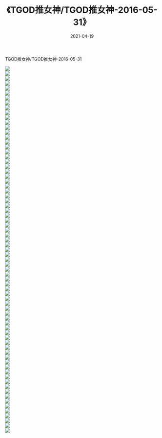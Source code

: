 ﻿---
layout: post
title:  《TGOD推女神/TGOD推女神-2016-05-31》
date:   2021-04-19
img: http://pic.660000.xyz/1:/网络美图/2021/TGOD推女神/TGOD推女神-2016-05-31/000.jpg
categories: [美女, 清纯, 唯美]
---

TGOD推女神/TGOD推女神-2016-05-31

 ![](http://pic.660000.xyz/1:/网络美图/2021/TGOD推女神/TGOD推女神-2016-05-31/001.jpg) <br>![](http://pic.660000.xyz/1:/网络美图/2021/TGOD推女神/TGOD推女神-2016-05-31/002.jpg) <br>![](http://pic.660000.xyz/1:/网络美图/2021/TGOD推女神/TGOD推女神-2016-05-31/003.jpg) <br>![](http://pic.660000.xyz/1:/网络美图/2021/TGOD推女神/TGOD推女神-2016-05-31/004.jpg) <br>![](http://pic.660000.xyz/1:/网络美图/2021/TGOD推女神/TGOD推女神-2016-05-31/005.jpg) <br>![](http://pic.660000.xyz/1:/网络美图/2021/TGOD推女神/TGOD推女神-2016-05-31/006.jpg) <br>![](http://pic.660000.xyz/1:/网络美图/2021/TGOD推女神/TGOD推女神-2016-05-31/007.jpg) <br>![](http://pic.660000.xyz/1:/网络美图/2021/TGOD推女神/TGOD推女神-2016-05-31/008.jpg) <br>![](http://pic.660000.xyz/1:/网络美图/2021/TGOD推女神/TGOD推女神-2016-05-31/009.jpg) <br>![](http://pic.660000.xyz/1:/网络美图/2021/TGOD推女神/TGOD推女神-2016-05-31/010.jpg) <br>![](http://pic.660000.xyz/1:/网络美图/2021/TGOD推女神/TGOD推女神-2016-05-31/011.jpg) <br>![](http://pic.660000.xyz/1:/网络美图/2021/TGOD推女神/TGOD推女神-2016-05-31/012.jpg) <br>![](http://pic.660000.xyz/1:/网络美图/2021/TGOD推女神/TGOD推女神-2016-05-31/013.jpg) <br>![](http://pic.660000.xyz/1:/网络美图/2021/TGOD推女神/TGOD推女神-2016-05-31/014.jpg) <br>![](http://pic.660000.xyz/1:/网络美图/2021/TGOD推女神/TGOD推女神-2016-05-31/015.jpg) <br>![](http://pic.660000.xyz/1:/网络美图/2021/TGOD推女神/TGOD推女神-2016-05-31/016.jpg) <br>![](http://pic.660000.xyz/1:/网络美图/2021/TGOD推女神/TGOD推女神-2016-05-31/017.jpg) <br>![](http://pic.660000.xyz/1:/网络美图/2021/TGOD推女神/TGOD推女神-2016-05-31/018.jpg) <br>![](http://pic.660000.xyz/1:/网络美图/2021/TGOD推女神/TGOD推女神-2016-05-31/019.jpg) <br>![](http://pic.660000.xyz/1:/网络美图/2021/TGOD推女神/TGOD推女神-2016-05-31/020.jpg) <br>![](http://pic.660000.xyz/1:/网络美图/2021/TGOD推女神/TGOD推女神-2016-05-31/021.jpg) <br>![](http://pic.660000.xyz/1:/网络美图/2021/TGOD推女神/TGOD推女神-2016-05-31/022.jpg) <br>![](http://pic.660000.xyz/1:/网络美图/2021/TGOD推女神/TGOD推女神-2016-05-31/023.jpg) <br>![](http://pic.660000.xyz/1:/网络美图/2021/TGOD推女神/TGOD推女神-2016-05-31/024.jpg) <br>![](http://pic.660000.xyz/1:/网络美图/2021/TGOD推女神/TGOD推女神-2016-05-31/025.jpg) <br>![](http://pic.660000.xyz/1:/网络美图/2021/TGOD推女神/TGOD推女神-2016-05-31/026.jpg) <br>![](http://pic.660000.xyz/1:/网络美图/2021/TGOD推女神/TGOD推女神-2016-05-31/027.jpg) <br>![](http://pic.660000.xyz/1:/网络美图/2021/TGOD推女神/TGOD推女神-2016-05-31/028.jpg) <br>![](http://pic.660000.xyz/1:/网络美图/2021/TGOD推女神/TGOD推女神-2016-05-31/029.jpg) <br>![](http://pic.660000.xyz/1:/网络美图/2021/TGOD推女神/TGOD推女神-2016-05-31/030.jpg) <br>![](http://pic.660000.xyz/1:/网络美图/2021/TGOD推女神/TGOD推女神-2016-05-31/031.jpg) <br>![](http://pic.660000.xyz/1:/网络美图/2021/TGOD推女神/TGOD推女神-2016-05-31/032.jpg) <br>![](http://pic.660000.xyz/1:/网络美图/2021/TGOD推女神/TGOD推女神-2016-05-31/033.jpg) <br>![](http://pic.660000.xyz/1:/网络美图/2021/TGOD推女神/TGOD推女神-2016-05-31/034.jpg) <br>![](http://pic.660000.xyz/1:/网络美图/2021/TGOD推女神/TGOD推女神-2016-05-31/035.jpg) <br>![](http://pic.660000.xyz/1:/网络美图/2021/TGOD推女神/TGOD推女神-2016-05-31/036.jpg) <br>![](http://pic.660000.xyz/1:/网络美图/2021/TGOD推女神/TGOD推女神-2016-05-31/037.jpg) <br>![](http://pic.660000.xyz/1:/网络美图/2021/TGOD推女神/TGOD推女神-2016-05-31/038.jpg) <br>![](http://pic.660000.xyz/1:/网络美图/2021/TGOD推女神/TGOD推女神-2016-05-31/039.jpg) <br>![](http://pic.660000.xyz/1:/网络美图/2021/TGOD推女神/TGOD推女神-2016-05-31/040.jpg) <br>![](http://pic.660000.xyz/1:/网络美图/2021/TGOD推女神/TGOD推女神-2016-05-31/041.jpg) <br>![](http://pic.660000.xyz/1:/网络美图/2021/TGOD推女神/TGOD推女神-2016-05-31/042.jpg) <br>![](http://pic.660000.xyz/1:/网络美图/2021/TGOD推女神/TGOD推女神-2016-05-31/043.jpg) <br>![](http://pic.660000.xyz/1:/网络美图/2021/TGOD推女神/TGOD推女神-2016-05-31/044.jpg) <br>![](http://pic.660000.xyz/1:/网络美图/2021/TGOD推女神/TGOD推女神-2016-05-31/045.jpg) <br>![](http://pic.660000.xyz/1:/网络美图/2021/TGOD推女神/TGOD推女神-2016-05-31/046.jpg) <br>![](http://pic.660000.xyz/1:/网络美图/2021/TGOD推女神/TGOD推女神-2016-05-31/047.jpg) <br>![](http://pic.660000.xyz/1:/网络美图/2021/TGOD推女神/TGOD推女神-2016-05-31/048.jpg) <br>![](http://pic.660000.xyz/1:/网络美图/2021/TGOD推女神/TGOD推女神-2016-05-31/049.jpg) <br>![](http://pic.660000.xyz/1:/网络美图/2021/TGOD推女神/TGOD推女神-2016-05-31/050.jpg) <br>![](http://pic.660000.xyz/1:/网络美图/2021/TGOD推女神/TGOD推女神-2016-05-31/051.jpg) <br>![](http://pic.660000.xyz/1:/网络美图/2021/TGOD推女神/TGOD推女神-2016-05-31/052.jpg) <br>![](http://pic.660000.xyz/1:/网络美图/2021/TGOD推女神/TGOD推女神-2016-05-31/053.jpg) <br>![](http://pic.660000.xyz/1:/网络美图/2021/TGOD推女神/TGOD推女神-2016-05-31/054.jpg) <br>![](http://pic.660000.xyz/1:/网络美图/2021/TGOD推女神/TGOD推女神-2016-05-31/055.jpg) <br>![](http://pic.660000.xyz/1:/网络美图/2021/TGOD推女神/TGOD推女神-2016-05-31/056.jpg) <br>![](http://pic.660000.xyz/1:/网络美图/2021/TGOD推女神/TGOD推女神-2016-05-31/057.jpg) <br>![](http://pic.660000.xyz/1:/网络美图/2021/TGOD推女神/TGOD推女神-2016-05-31/058.jpg) <br>![](http://pic.660000.xyz/1:/网络美图/2021/TGOD推女神/TGOD推女神-2016-05-31/059.jpg) <br>![](http://pic.660000.xyz/1:/网络美图/2021/TGOD推女神/TGOD推女神-2016-05-31/060.jpg) <br>![](http://pic.660000.xyz/1:/网络美图/2021/TGOD推女神/TGOD推女神-2016-05-31/061.jpg) <br>![](http://pic.660000.xyz/1:/网络美图/2021/TGOD推女神/TGOD推女神-2016-05-31/062.jpg) <br>![](http://pic.660000.xyz/1:/网络美图/2021/TGOD推女神/TGOD推女神-2016-05-31/063.jpg) <br>![](http://pic.660000.xyz/1:/网络美图/2021/TGOD推女神/TGOD推女神-2016-05-31/064.jpg) <br>![](http://pic.660000.xyz/1:/网络美图/2021/TGOD推女神/TGOD推女神-2016-05-31/065.jpg) <br>![](http://pic.660000.xyz/1:/网络美图/2021/TGOD推女神/TGOD推女神-2016-05-31/066.jpg) <br>![](http://pic.660000.xyz/1:/网络美图/2021/TGOD推女神/TGOD推女神-2016-05-31/067.jpg) <br>![](http://pic.660000.xyz/1:/网络美图/2021/TGOD推女神/TGOD推女神-2016-05-31/068.jpg) <br>![](http://pic.660000.xyz/1:/网络美图/2021/TGOD推女神/TGOD推女神-2016-05-31/069.jpg) <br>![](http://pic.660000.xyz/1:/网络美图/2021/TGOD推女神/TGOD推女神-2016-05-31/070.jpg) <br>![](http://pic.660000.xyz/1:/网络美图/2021/TGOD推女神/TGOD推女神-2016-05-31/071.jpg) <br>![](http://pic.660000.xyz/1:/网络美图/2021/TGOD推女神/TGOD推女神-2016-05-31/072.jpg) <br>![](http://pic.660000.xyz/1:/网络美图/2021/TGOD推女神/TGOD推女神-2016-05-31/073.jpg) <br>![](http://pic.660000.xyz/1:/网络美图/2021/TGOD推女神/TGOD推女神-2016-05-31/074.jpg) <br>![](http://pic.660000.xyz/1:/网络美图/2021/TGOD推女神/TGOD推女神-2016-05-31/075.jpg) <br>
